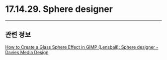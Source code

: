 # 17.14.29. Sphere designer

***

## 관련 정보

[How to Create a Glass Sphere Effect in GIMP (Lensball): Sphere designer - Davies Media Design](https://youtu.be/SA6h6z9JAc8?si=WcKCUG-7QVa5RBFy&t=471)